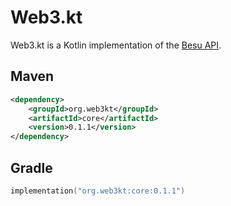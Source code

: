 # Web3.kt

Web3.kt is a Kotlin implementation of the [Besu API](https://besu.hyperledger.org/development/public-networks/reference/api).

## Maven
```xml
<dependency>
    <groupId>org.web3kt</groupId>
    <artifactId>core</artifactId>
    <version>0.1.1</version>
</dependency>
```

## Gradle
```kotlin
implementation("org.web3kt:core:0.1.1")
```